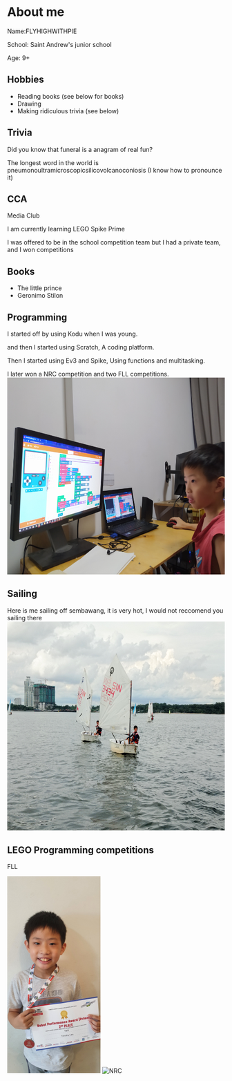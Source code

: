  # About me
 
<p>Name:FLYHIGHWITHPIE
<p>School: Saint Andrew's junior school
<p>Age:  9+

 ## Hobbies
- Reading books (see below for books)
- Drawing
- Making ridiculous trivia (see below)
 ## Trivia
 <p> Did you know that funeral is a anagram of real fun?
 <p> The longest word in the world is pneumonoultramicroscopicsilicovolcanoconiosis
  (I know how to pronounce it)
  
  ## CCA
  
  <p>Media Club
   <p>I am currently learning LEGO Spike Prime
    <p> I was offered to be in the school competition team
     but I had a private team, and I won competitions
  
  ## Books
  - The little prince
  - Geronimo Stilon  
 ## Programming
<p> I started off by using Kodu when I was young.
 <p> and then I started using Scratch, A coding platform.
  <p> Then I started using Ev3 and Spike, Using functions and multitasking.
 <p> I later won a NRC competition and two FLL competitions.
  <img src="https://github.com/FLYHIGHWITHPIE/FLYHIGHWITHPIE/blob/main/IMG_20200520_192212.jpg" alt="Programming" style="width:608px;height:456px;">

 
  
  ## Sailing
  
  Here is me sailing off sembawang, it is very hot, I would not reccomend you sailing there
<img src="https://github.com/FLYHIGHWITHPIE/FLYHIGHWITHPIE/blob/main/IMG_20201127_150853.jpg" alt="Sailing" style="width:648px;height:484.5px;">
  
  ## LEGO Programming competitions
  
  <p>FLL</p>
   
   
  <img src="https://github.com/FLYHIGHWITHPIE/FLYHIGHWITHPIE/blob/main/20220514_130821.jpg" alt="FLL" style="width:216px;height:456px;">
  
  
  <img src="" alt="NRC" style="width:500px;height:600px;">




  























